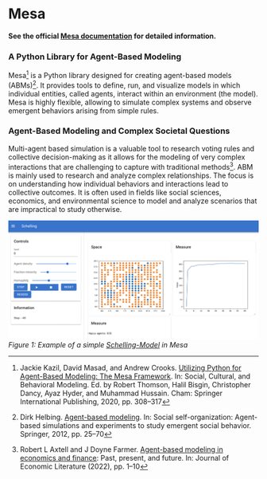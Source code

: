 # Mesa

**See the official [Mesa documentation](https://mesa.readthedocs.io/en/stable/) for detailed information.**

### A Python Library for Agent-Based Modeling

Mesa[^1] is a Python library designed for creating agent-based models (ABMs)[^2]. 
It provides tools to define, run, and visualize models in which individual entities, called agents, interact within an environment (the model). 
Mesa is highly flexible, allowing to simulate complex systems and observe emergent behaviors arising from simple rules.

### Agent-Based Modeling and Complex Societal Questions

Multi-agent based simulation is a valuable tool to research voting rules and collective decision-making
as it allows for the modeling of very complex interactions that are challenging to capture with traditional methods[^3].
ABM is mainly used to research and analyze complex relationships. 
The focus is on understanding how individual behaviors and interactions lead to collective outcomes. 
It is often used in fields like social sciences, economics, 
and environmental science to model and analyze scenarios that are impractical to study otherwise.


![mesa_schelling_example.png](images%2Fmesa_schelling_example.png)
*Figure 1: Example of a simple [Schelling-Model](https://en.wikipedia.org/wiki/Schelling%27s_model_of_segregation) in Mesa*


[^1]: Jackie Kazil, David Masad, and Andrew Crooks. [Utilizing Python for Agent-Based Modeling: The Mesa Framework](https://link.springer.com/chapter/10.1007/978-3-030-61255-9_30). In: Social, Cultural, and Behavioral Modeling. Ed. by Robert Thomson, Halil Bisgin, Christopher Dancy, Ayaz Hyder, and Muhammad Hussain. Cham: Springer International Publishing, 2020, pp. 308–317
[^2]: Dirk Helbing. [Agent-based modeling](https://link.springer.com/chapter/10.1007/978-3-642-24004-1_2). In: Social self-organization: Agent-based simulations and experiments to study emergent social behavior. Springer, 2012, pp. 25–70
[^3]: Robert L Axtell and J Doyne Farmer. [Agent-based modeling in economics and finance](https://oms-inet.files.svdcdn.com/production/files/JEL-v2.0.pdf): Past, present, and future. In: Journal of Economic Literature (2022), pp. 1–10